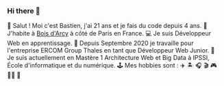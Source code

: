 ### Hi there 👋

🙋 Salut ! Moi c'est Bastien, j'ai 21 ans et je fais du code depuis 4 ans.
📍 J'habite à <a href="https://www.google.com/maps/place/Bois-d'Arcy/@48.806006,2.0047559,14z/data=!3m1!4b1!4m5!3m4!1s0x47e686941992c0a5:0x40b82c3688c4400!8m2!3d48.80598!4d2.022188">Bois d'Arcy</a> à côté de Paris en France.
💻 Je suis Développeur Web en apprentissage.
💼 Depuis Septembre 2020 je travaille pour l'entreprise ERCOM Group Thales en tant que Développeur Web Junior.
🏫 Je suis actuellement en Mastère 1 Architecture Web et Big Data à IPSSI, École d'informatique et du numérique.
🕹 Mes hobbies sont : ✈️ 🏝 🎧 🎬 🎮 🚵🏼 🏀 
